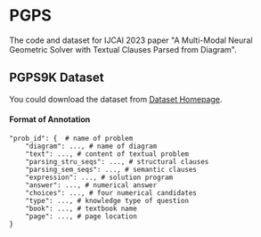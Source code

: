 # PGPS
The code and dataset for IJCAI 2023 paper "A Multi-Modal Neural Geometric Solver with Textual Clauses Parsed from Diagram".

## PGPS9K Dataset
You could download the dataset from [Dataset Homepage](http://www.nlpr.ia.ac.cn/databases/CASIA-PGPS9K).

#### Format of Annotation
```
"prob_id": {  # name of problem
    "diagram": ..., # name of diagram 
    "text": ..., # content of textual problem
    "parsing_stru_seqs": ..., # structural clauses
    "parsing_sem_seqs": ..., # semantic clauses
    "expression": ..., # solution program
    "answer": ..., # numerical answer
    "choices": ..., # four numerical candidates
    "type": ..., # knowledge type of question
    "book": ..., # textbook name 
    "page": ..., # page location 
}
```